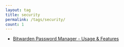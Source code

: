 ```yaml
---
layout: tag
title: security
permalink: /tags/security/
count: 1
---
```


- [Bitwarden Password Manager - Usage & Features](https://blog.chraebsli.dev/guides/security/bitwarden-password-manager-usage-features/)

